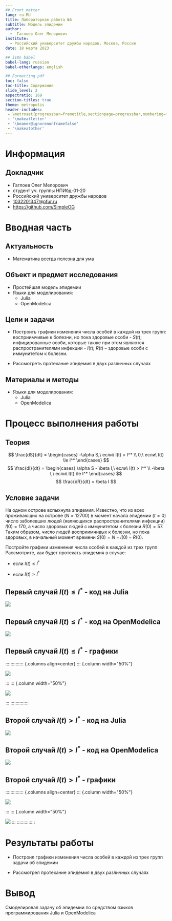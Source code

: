 ```yaml
---
## Front matter
lang: ru-RU
title: Лабораторная работа №6
subtitle: Модель эпидемии
author:
  -  Гаглоев Олег Мелорович
institute:
  - Российский университет дружбы народов, Москва, Россия
date: 18 марта 2023

## i18n babel
babel-lang: russian
babel-otherlangs: english

## Formatting pdf
toc: false
toc-title: Содержание
slide_level: 2
aspectratio: 169
section-titles: true
theme: metropolis
header-includes:
 - \metroset{progressbar=frametitle,sectionpage=progressbar,numbering=fraction}
 - '\makeatletter'
 - '\beamer@ignorenonframefalse'
 - '\makeatother'
---
```


# Информация

## Докладчик

  * Гаглоев Олег Мелорович
  * студент уч. группы НПИбд-01-20
  * Российский университет дружбы народов
  * [1032201347@pfur.ru](mailto:1032201347@rudn.ru)
  * <https://github.com/SimpleOG>

# Вводная часть

## Актуальность

- Математика всегда полезна для ума

## Объект и предмет исследования

- Простейшая модель эпидемии
- Языки для моделирования:
  - Julia
  - OpenModelica

## Цели и задачи

- Построить графики изменения числа особей в каждой из трех групп: восприимчивые к болезни, но пока здоровые особи - $S(t)$; инфицированные особи, которые также при этом являются распространителями инфекции - $I(t)$; $R(t)$ – здоровые особи с иммунитетом к болезни.

- Рассмотреть протекание эпидемия в двух различных случаях

## Материалы и методы

- Языки для моделирования:
  - Julia
  - OpenModelica

# Процесс выполнения работы

## Теория

$$
\frac{dS}{dt} = 
 \begin{cases}
   -\alpha S,\ если\ I(t) > I^* 
   \\
   0,\ если\ I(t) \le I^*
 \end{cases}
$$
$$
\frac{dI}{dt} = 
 \begin{cases}
   \alpha S - \beta I,\ если\ I(t) > I^* 
   \\
   -\beta I,\ если\ I(t) \le I^*
 \end{cases}
$$
$$
\frac{dR}{dt} = \beta I
$$

## Условие задачи

На одном острове вспыхнула эпидемия. Известно, что из всех проживающих
на острове ($N=12700$) в момент начала эпидемии ($t=0$) число заболевших людей
(являющихся распространителями инфекции) $I(0)=170$, а число здоровых людей с иммунитетом к болезни $R(0)=57$. Таким образом, число людей восприимчивых к болезни, но пока здоровых, в начальный момент времени $S(0)=N-I(0)- R(0)$.

Постройте графики изменения числа особей в каждой из трех групп.
Рассмотрите, как будет протекать эпидемия в случае:

- если $I(t) \le I^*$

- если $I(t) > I^*$

## Первый случай $I(t) \le I^*$ - код на Julia

![](../Image/Jul1.png)

## Первый случай $I(t) \le I^*$ - код на OpenModelica

![](../Image/Mod!.png)

## Первый случай $I(t) \le I^*$ - графики

:::::::::::::: {.columns align=center}
::: {.column width="50%"}

![](../Image/Julia_1.png)

:::
::: {.column width="50%"}

![](../Image/MO1.png)


:::
::::::::::::::


## Второй случай $I(t) > I^*$ - код на Julia

![](../Image/Jul2.png)

## Второй случай $I(t) > I^*$ - код на OpenModelica

![](../Image/Mod2.png)

## Второй случай $I(t) > I^*$ - графики

:::::::::::::: {.columns align=center}
::: {.column width="50%"}

![](../Image/Julia_2.png)

:::
::: {.column width="50%"}

![](../Image/MO_2.png)
:::
::::::::::::::

# Результаты работы

- Построил графики изменения числа особей в каждой из трех групп задачи об эпидемии

- Рассмотрел протекание эпидемия в двух различных случаях

# Вывод

Смоделировал задачу об эпидемии по средством языков программирования Julia и OpenModelica

[def]: https://github.com/SimpleOG/MatMod